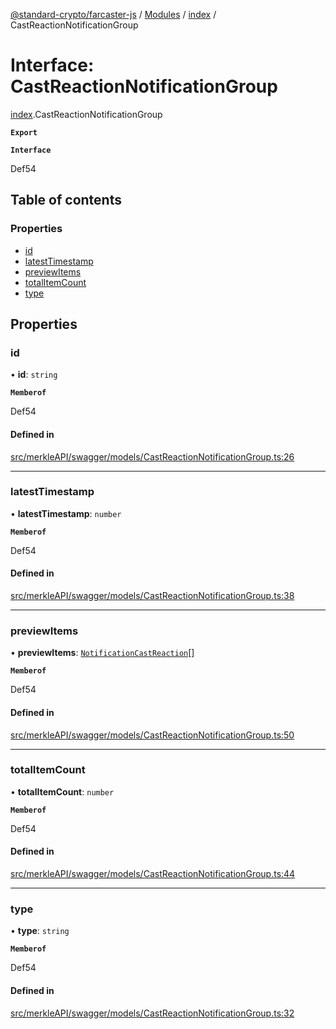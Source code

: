 [@standard-crypto/farcaster-js](../README.md) / [Modules](../modules.md) / [index](../modules/index.md) / CastReactionNotificationGroup

# Interface: CastReactionNotificationGroup

[index](../modules/index.md).CastReactionNotificationGroup

**`Export`**

**`Interface`**

Def54

## Table of contents

### Properties

- [id](index.CastReactionNotificationGroup.md#id)
- [latestTimestamp](index.CastReactionNotificationGroup.md#latesttimestamp)
- [previewItems](index.CastReactionNotificationGroup.md#previewitems)
- [totalItemCount](index.CastReactionNotificationGroup.md#totalitemcount)
- [type](index.CastReactionNotificationGroup.md#type)

## Properties

### id

• **id**: `string`

**`Memberof`**

Def54

#### Defined in

[src/merkleAPI/swagger/models/CastReactionNotificationGroup.ts:26](https://github.com/standard-crypto/farcaster-js/blob/main/src/merkleAPI/swagger/models/CastReactionNotificationGroup.ts#L26)

___

### latestTimestamp

• **latestTimestamp**: `number`

**`Memberof`**

Def54

#### Defined in

[src/merkleAPI/swagger/models/CastReactionNotificationGroup.ts:38](https://github.com/standard-crypto/farcaster-js/blob/main/src/merkleAPI/swagger/models/CastReactionNotificationGroup.ts#L38)

___

### previewItems

• **previewItems**: [`NotificationCastReaction`](index.NotificationCastReaction.md)[]

**`Memberof`**

Def54

#### Defined in

[src/merkleAPI/swagger/models/CastReactionNotificationGroup.ts:50](https://github.com/standard-crypto/farcaster-js/blob/main/src/merkleAPI/swagger/models/CastReactionNotificationGroup.ts#L50)

___

### totalItemCount

• **totalItemCount**: `number`

**`Memberof`**

Def54

#### Defined in

[src/merkleAPI/swagger/models/CastReactionNotificationGroup.ts:44](https://github.com/standard-crypto/farcaster-js/blob/main/src/merkleAPI/swagger/models/CastReactionNotificationGroup.ts#L44)

___

### type

• **type**: `string`

**`Memberof`**

Def54

#### Defined in

[src/merkleAPI/swagger/models/CastReactionNotificationGroup.ts:32](https://github.com/standard-crypto/farcaster-js/blob/main/src/merkleAPI/swagger/models/CastReactionNotificationGroup.ts#L32)
